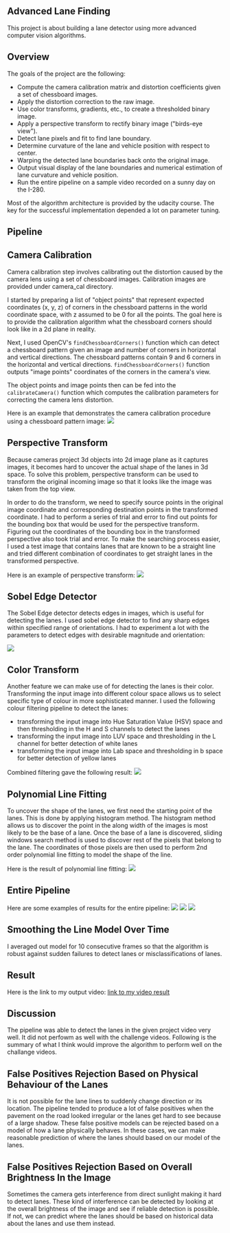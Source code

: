 ## Advanced Lane Finding

This project is about building a lane detector using more advanced computer vision algorithms.

Overview
---

The goals of the project are the following:
* Compute the camera calibration matrix and distortion coefficients given a set of chessboard images.
* Apply the distortion correction to the raw image.  
* Use color transforms, gradients, etc., to create a thresholded binary image.
* Apply a perspective transform to rectify binary image ("birds-eye view"). 
* Detect lane pixels and fit to find lane boundary.
* Determine curvature of the lane and vehicle position with respect to center.
* Warping the detected lane boundaries back onto the original image.
* Output visual display of the lane boundaries and numerical estimation of lane curvature and vehicle position.
* Run the entire pipeline on a sample video recorded on a sunny day on the I-280. 

Most of the algorithm architecture is provided by the udacity course. The key for the successful implementation depended a lot on parameter tuning.

## Pipeline

Camera Calibration
---

Camera calibration step involves calibrating out the distortion caused by the camera lens using a set of chessboard images. Calibration images are provided under camera_cal directory. 

I started by preparing a list of "object points" that represent expected coordinates (x, y, z) of corners in the chessboard patterns in the world coordinate space, with z assumed to be 0 for all the points. The goal here is to provide the calibration algorithm what the chessboard corners should look like in a 2d plane in reality. 

Next, I used OpenCV's `findChessboardCorners()` function which can detect a chessboard pattern given an image and number of corners in horizontal and vertical directions. The chessboard patterns contain 9 and 6 corners in the horizontal and vertical directions. `findChessboardCorners()` function outputs "image points" coordinates of the corners in the camera's view.

The object points and image points then can be fed into the `calibrateCamera()` function which computes the calibration parameters for correcting the camera lens distortion.

Here is an example that demonstrates the camera calibration procedure using a chessboard pattern image:
<img src="./output_images/camera_calibration.png" />

Perspective Transform
---

Because cameras project 3d objects into 2d image plane as it captures images, it becomes hard to uncover the actual shape of the lanes in 3d space. To solve this problem, perspective transform can be used to transform the original incoming image so that it looks like the image was taken from the top view.

In order to do the transform, we need to specify source points in the original image coordinate and corresponding destination points in the transformed coordinate. I had to perform a series of trial and error to find out points for the bounding box that would be used for the perspective transform. Figuring out the coordinates of the bounding box in the transformed perspective also took trial and error. To make the searching process easier, I used a test image that contains lanes that are known to be a straight line and tried different combination of coordinates to get straight lanes in the transformed perspective.

 Here is an example of perspective transform:
<img src="./output_images/perspective_transform.png" />

Sobel Edge Detector
---

The Sobel Edge detector detects edges in images, which is useful for detecting the lanes. I used sobel edge detector to find any sharp edges within specified range of orientations. I had to experiment a lot with the parameters to detect edges with desirable magnitude and orientation:

<img src="./output_images/sobel.png" />

Color Transform
---

Another feature we can make use of for detecting the lanes is their color. Transforming the input image into different colour space allows us to select specific type of colour in more sophisticated manner. I used the following colour filtering pipeline to detect the lanes:

* transforming the input image into Hue Saturation Value (HSV) space and then thresholding in the H and S channels to detect the lanes
* transforming the input image into LUV space and thresholding in the L channel for better detection of white lanes
* transforming the input image into Lab space and thresholding in b space for better detection of yellow lanes

Combined filtering gave the following result:
<img src="./output_images/color.png" />

Polynomial Line Fitting
---

To uncover the shape of the lanes, we first need the starting point of the lanes. This is done by applying histogram method. The histogram method allows us to discover the point in the along width of the images is most likely to be the base of a lane. Once the base of a lane is discovered, sliding windows search method is used to discover rest of the pixels that belong to the lane. The coordinates of those pixels are then used to perform 2nd order polynomial line fitting to model the shape of the line.

Here is the result of polynomial line fitting:
<img src="./output_images/polynomial_fitting.png" />

Entire Pipeline
---
Here are some examples of results for the entire pipeline:
<img src="./output_images/processed_straight_lines1.jpg" />
<img src="./output_images/processed_test3.jpg" />
<img src="./output_images/processed_test5.jpg" />

Smoothing the Line Model Over Time
---
I averaged out model for 10 consecutive frames so that the algorithm is robust against sudden failures to detect lanes or misclassifications of lanes.

## Result

Here is the link to my output video:
[link to my video result](./project_video_output.mp4)

## Discussion
The pipeline was able to detect the lanes in the given project video very well. It did not perfowm as well with the challenge videos. Following is the summary of what I think would improve the algorithm to perform well on the challange videos.

False Positives Rejection Based on Physical Behaviour of the Lanes
---
It is not possible for the lane lines to suddenly change direction or its location. The pipeline tended to produce a lot of false positives when the pavement on the road looked irregular or the lanes get hard to see because of a large shadow. These false positive models can be rejected based on a model of how a lane physically behaves. In these cases, we can make reasonable prediction of where the lanes should based on our model of the lanes.

False Positives Rejection Based on Overall Brightness In the Image
---
Sometimes the camera gets interference from direct sunlight making it hard to detect lanes. These kind of interference can be detected by looking at the overall brightness of the image and see if reliable detection is possible. If not, we can predict where the lanes should be based on historical data about the lanes and use them instead.

